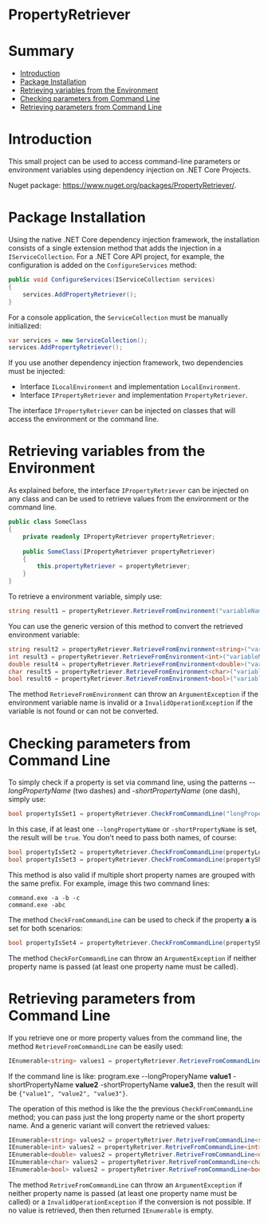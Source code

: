 PropertyRetriever
====================================

# Summary

- [Introduction](#introduction)
- [Package Installation](package-installation)
- [Retrieving variables from the Environment](#retrieving-variables-from-the-environment)
- [Checking parameters from Command Line](#checking-parameters-from-command-line)
- [Retrieving parameters from Command Line](#retrieving-parameters-from-command-line)



# Introduction

This small project can be used to access command-line parameters or environment variables using dependency injection on .NET Core Projects.

Nuget package: https://www.nuget.org/packages/PropertyRetriever/.



# Package Installation

Using the native .NET Core dependency injection framework, the installation consists of a single extension method that adds the injection in a `IServiceCollection`. For a .NET Core API project, for example, the configuration is added on the `ConfigureServices` method:

```csharp
public void ConfigureServices(IServiceCollection services)
{
	services.AddPropertyRetriever();
}
```

For a console application, the `ServiceCollection` must be manually initialized:

```csharp
var services = new ServiceCollection();
services.AddPropertyRetriever();
```

If you use another dependency injection framework, two dependencies must be injected:

- Interface `ILocalEnvironment` and implementation `LocalEnvironment`.
- Interface `IPropertyRetriever` and implementation `PropertyRetriever`.

The interface `IPropertyRetriever` can be injected on classes that will access the environment or the command line.



# Retrieving variables from the Environment

As explained before, the interface `IPropertyRetriever` can be injected on any class and can be used to retrieve values from the environment or the command line.

```csharp
public class SomeClass
{
	private readonly IPropertyRetriever propertyRetriever;
	
	public SomeClass(IPropertyRetriever propertyRetriever)
	{
		this.propertyRetriever = propertyRetriever;
	}
}
```

To retrieve a environment variable, simply use:

```csharp
string result1 = propertyRetriever.RetrieveFromEnvironment("variableName");
```

You can use the generic version of this method to convert the retrieved environment variable:

```csharp
string result2 = propertyRetriever.RetrieveFromEnvironment<string>("variableName");
int result3 = propertyRetriever.RetrieveFromEnvironment<int>("variableName");
double result4 = propertyRetriever.RetrieveFromEnvironment<double>("variableName");
char result5 = propertyRetriever.RetrieveFromEnvironment<char>("variableName");
bool result6 = propertyRetriever.RetrieveFromEnvironment<bool>("variableName");
```

The method `RetrieveFromEnvironment` can throw an `ArgumentException` if the environment variable name is invalid or a `InvalidOperationException` if the variable is not found or can not be converted.



# Checking parameters from Command Line

To simply check if a property is set via command line, using the patterns --*longPropertyName* (two dashes) and -*shortPropertyName* (one dash), simply use:

```csharp
bool propertyIsSet1 = propertyRetriever.CheckFromCommandLine("longPropertyName", "shortPropertyName");
```

In this case, if at least one `--longPropertyName` or `-shortPropertyName` is set, the result will be `true`. You don't need to pass both names, of course:

```csharp
bool propertyIsSet2 = propertyRetriever.CheckFromCommandLine(propertyLongName: "longPropertyName");
bool propertyIsSet3 = propertyRetriever.CheckFromCommandLine(propertyShortName: "shortPropertyName");
```

This method is also valid if multiple short property names are grouped with the same prefix. For example, image this two command lines:

```shell
command.exe -a -b -c
command.exe -abc
```

The method `CheckFromCommandLine` can be used to check if the property **a** is set for both scenarios:

```csharp
bool propertyIsSet4 = propertyRetriever.CheckFromCommandLine(propertyShortName: "a");
```

The method `CheckForCommandLine` can throw an `ArgumentException` if neither property name is passed (at least one property name must be called).



# Retrieving parameters from Command Line

If you retrieve one or more property values from the command line, the method `RetrieveFromCommandLine` can be easily used:

```csharp
IEnumerable<string> values1 = propertyRetriever.RetrieveFromCommandLine("longPropertyName", "shortPropertyName");
```

If the command line is like: program.exe --longProperyName **value1** -shortPropertyName **value2** -shortPropertyName **value3**, then the result will be `{"value1", "value2", "value3"}`.

The operation of this method is like the the previous `CheckFromCommandLine` method; you can pass just the long property name or the short property name. And a generic variant will convert the retrieved values:

```csharp
IEnumerable<string> values2 = propertyRetriver.RetriveFromCommandLine<string>(propertyLongName: "longPropertyName");
IEnumerable<int> values2 = propertyRetriver.RetriveFromCommandLine<int>(propertyLongName: "longPropertyName");
IEnumerable<double> values2 = propertyRetriver.RetriveFromCommandLine<double>(propertyLongName: "longPropertyName");
IEnumerable<char> values2 = propertyRetriver.RetriveFromCommandLine<char>(propertyShortName: "shortPropertyName");
IEnumerable<bool> values2 = propertyRetriver.RetriveFromCommandLine<bool>(propertyShortName: "shortPropertyName");
```

The method `RetriveFromCommandLine` can throw an `ArgumentException` if neither property name is passed (at least one property name must be called) or a `InvalidOperationException` if the conversion is not possible. If no value is retrieved, then then returned `IEnumerable` is empty.




